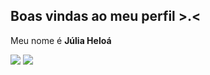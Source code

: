 ## Boas vindas ao meu perfil >.<

Meu nome é **Júlia Heloá** 

![](https://media.tenor.com/Q6rgr_3z9W0AAAAM/kiss.gif)
![](https://media.tenor.com/1UIi9zSLDAgAAAAM/how-i-feel-most-mornings-sleep.gif)
